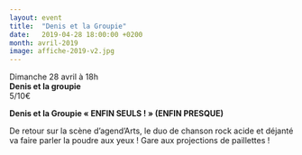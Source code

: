 ```yaml
---
layout: event
title:  "Denis et la Groupie"
date:   2019-04-28 18:00:00 +0200
month: avril-2019
image: affiche-2019-v2.jpg
---
```




Dimanche 28 avril à 18h  
**Denis et la groupie**  
5/10€



**Denis et la Groupie « ENFIN SEULS ! » (ENFIN PRESQUE)**

De retour sur la scène d’agend’Arts, le duo de chanson rock acide et déjanté va faire parler la poudre aux yeux ! Gare aux projections de paillettes !